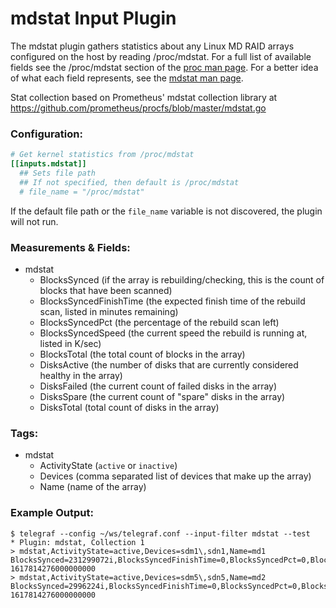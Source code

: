 # mdstat Input Plugin

The mdstat plugin gathers statistics about any Linux MD RAID arrays configured on the host
by reading /proc/mdstat. For a full list of available fields see the 
/proc/mdstat section of the [proc man page](http://man7.org/linux/man-pages/man5/proc.5.html).
For a better idea of what each field represents, see the 
[mdstat man page](https://raid.wiki.kernel.org/index.php/Mdstat).

Stat collection based on Prometheus' mdstat collection library at https://github.com/prometheus/procfs/blob/master/mdstat.go


### Configuration:

```toml
# Get kernel statistics from /proc/mdstat
[[inputs.mdstat]]
  ## Sets file path
  ## If not specified, then default is /proc/mdstat
  # file_name = "/proc/mdstat"
```

If the default file path or the `file_name` variable is not discovered, the plugin will not run.

### Measurements & Fields:

- mdstat
  - BlocksSynced (if the array is rebuilding/checking, this is the count of blocks that have been scanned)
  - BlocksSyncedFinishTime (the expected finish time of the rebuild scan, listed in minutes remaining)
  - BlocksSyncedPct (the percentage of the rebuild scan left)
  - BlocksSyncedSpeed (the current speed the rebuild is running at, listed in K/sec)
  - BlocksTotal (the total count of blocks in the array)
  - DisksActive (the number of disks that are currently considered healthy in the array)
  - DisksFailed (the current count of failed disks in the array)
  - DisksSpare (the current count of "spare" disks in the array)
  - DisksTotal (total count of disks in the array)

### Tags:

- mdstat
  - ActivityState (`active` or `inactive`)
  - Devices (comma separated list of devices that make up the array)
  - Name (name of the array)

### Example Output:

```
$ telegraf --config ~/ws/telegraf.conf --input-filter mdstat --test
* Plugin: mdstat, Collection 1
> mdstat,ActivityState=active,Devices=sdm1\,sdn1,Name=md1 BlocksSynced=231299072i,BlocksSyncedFinishTime=0,BlocksSyncedPct=0,BlocksSyncedSpeed=0,BlocksTotal=231299072i,DisksActive=2i,DisksFailed=0i,DisksSpare=0i,DisksTotal=2i,DisksDown=0i 1617814276000000000
> mdstat,ActivityState=active,Devices=sdm5\,sdn5,Name=md2 BlocksSynced=2996224i,BlocksSyncedFinishTime=0,BlocksSyncedPct=0,BlocksSyncedSpeed=0,BlocksTotal=2996224i,DisksActive=2i,DisksFailed=0i,DisksSpare=0i,DisksTotal=2i,DisksDown=0i 1617814276000000000
```
